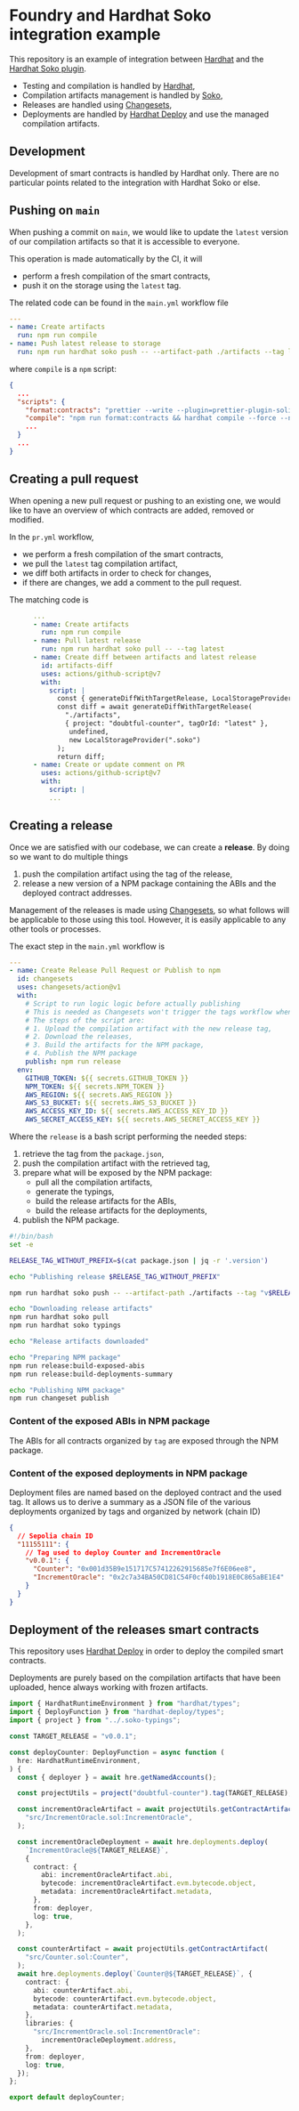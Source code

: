 # Foundry and Hardhat Soko integration example

This repository is an example of integration between [Hardhat](https://hardhat.org/) and the [Hardhat Soko plugin](https://github.com/VGLoic/hardhat-soko).

- Testing and compilation is handled by [Hardhat](https://hardhat.org/),
- Compilation artifacts management is handled by [Soko](https://github.com/VGLoic/hardhat-soko),
- Releases are handled using [Changesets](https://github.com/changesets/changesets),
- Deployments are handled by [Hardhat Deploy](https://github.com/wighawag/hardhat-deploy) and use the managed compilation artifacts.

## Development

Development of smart contracts is handled by Hardhat only. There are no particular points related to the integration with Hardhat Soko or else.

## Pushing on `main`

When pushing a commit on `main`, we would like to update the `latest` version of our compilation artifacts so that it is accessible to everyone.

This operation is made automatically by the CI, it will

- perform a fresh compilation of the smart contracts,
- push it on the storage using the `latest` tag.

The related code can be found in the `main.yml` workflow file

```yaml
---
- name: Create artifacts
  run: npm run compile
- name: Push latest release to storage
  run: npm run hardhat soko push -- --artifact-path ./artifacts --tag latest --force
```

where `compile` is a `npm` script:

```json
{
  ...
  "scripts": {
    "format:contracts": "prettier --write --plugin=prettier-plugin-solidity 'src/**/*.sol'",
    "compile": "npm run format:contracts && hardhat compile --force --no-typechain",
    ...
  }
  ...
}
```

## Creating a pull request

When opening a new pull request or pushing to an existing one, we would like to have an overview of which contracts are added, removed or modified.

In the `pr.yml` workflow,

- we perform a fresh compilation of the smart contracts,
- we pull the `latest` tag compilation artifact,
- we diff both artifacts in order to check for changes,
- if there are changes, we add a comment to the pull request.

The matching code is

```yaml
      ...
      - name: Create artifacts
        run: npm run compile
      - name: Pull latest release
        run: npm run hardhat soko pull -- --tag latest
      - name: Create diff between artifacts and latest release
        id: artifacts-diff
        uses: actions/github-script@v7
        with:
          script: |
            const { generateDiffWithTargetRelease, LocalStorageProvider } = require("hardhat-soko/scripts");
            const diff = await generateDiffWithTargetRelease(
              "./artifacts",
              { project: "doubtful-counter", tagOrId: "latest" },
               undefined,
               new LocalStorageProvider(".soko")
            );
            return diff;
      - name: Create or update comment on PR
        uses: actions/github-script@v7
        with:
          script: |
          ...
```

## Creating a release

Once we are satisfied with our codebase, we can create a **release**. By doing so we want to do multiple things

1. push the compilation artifact using the tag of the release,
2. release a new version of a NPM package containing the ABIs and the deployed contract addresses.

Management of the releases is made using [Changesets](https://github.com/changesets/changesets), so what follows will be applicable to those using this tool. However, it is easily applicable to any other tools or processes.

The exact step in the `main.yml` workflow is

```yaml
---
- name: Create Release Pull Request or Publish to npm
  id: changesets
  uses: changesets/action@v1
  with:
    # Script to run logic logic before actually publishing
    # This is needed as Changesets won't trigger the tags workflow when a new version is published, so we need to do it manually
    # The steps of the script are:
    # 1. Upload the compilation artifact with the new release tag,
    # 2. Download the releases,
    # 3. Build the artifacts for the NPM package,
    # 4. Publish the NPM package
    publish: npm run release
  env:
    GITHUB_TOKEN: ${{ secrets.GITHUB_TOKEN }}
    NPM_TOKEN: ${{ secrets.NPM_TOKEN }}
    AWS_REGION: ${{ secrets.AWS_REGION }}
    AWS_S3_BUCKET: ${{ secrets.AWS_S3_BUCKET }}
    AWS_ACCESS_KEY_ID: ${{ secrets.AWS_ACCESS_KEY_ID }}
    AWS_SECRET_ACCESS_KEY: ${{ secrets.AWS_SECRET_ACCESS_KEY }}
```

Where the `release` is a bash script performing the needed steps:

1. retrieve the tag from the `package.json`,
2. push the compilation artifact with the retrieved tag,
3. prepare what will be exposed by the NPM package:
   - pull all the compilation artifacts,
   - generate the typings,
   - build the release artifacts for the ABIs,
   - build the release artifacts for the deployments,
4. publish the NPM package.

```bash
#!/bin/bash
set -e

RELEASE_TAG_WITHOUT_PREFIX=$(cat package.json | jq -r '.version')

echo "Publishing release $RELEASE_TAG_WITHOUT_PREFIX"

npm run hardhat soko push -- --artifact-path ./artifacts --tag "v$RELEASE_TAG_WITHOUT_PREFIX" && echo "Successfully pushed release artifact" || echo "Failed to push release, we assume here that this is because the release already exists. Still room for improvement here."

echo "Downloading release artifacts"
npm run hardhat soko pull
npm run hardhat soko typings

echo "Release artifacts downloaded"

echo "Preparing NPM package"
npm run release:build-exposed-abis
npm run release:build-deployments-summary

echo "Publishing NPM package"
npm run changeset publish
```

### Content of the exposed ABIs in NPM package

The ABIs for all contracts organized by `tag` are exposed through the NPM package.

### Content of the exposed deployments in NPM package

Deployment files are named based on the deployed contract and the used tag. It allows us to derive a summary as a JSON file of the various deployments organized by tags and organized by network (chain ID)

```json
{
  // Sepolia chain ID
  "11155111": {
    // Tag used to deploy Counter and IncrementOracle
    "v0.0.1": {
      "Counter": "0x001d35B9e151717C57412262915685e7f6E06ee8",
      "IncrementOracle": "0x2c7a34BA50CD81C54F0cf40b1918E0C865aBE1E4"
    }
  }
}
```

## Deployment of the releases smart contracts

This repository uses [Hardhat Deploy](https://github.com/wighawag/hardhat-deploy) in order to deploy the compiled smart contracts.

Deployments are purely based on the compilation artifacts that have been uploaded, hence always working with frozen artifacts.

```ts
import { HardhatRuntimeEnvironment } from "hardhat/types";
import { DeployFunction } from "hardhat-deploy/types";
import { project } from "../.soko-typings";

const TARGET_RELEASE = "v0.0.1";

const deployCounter: DeployFunction = async function (
  hre: HardhatRuntimeEnvironment,
) {
  const { deployer } = await hre.getNamedAccounts();

  const projectUtils = project("doubtful-counter").tag(TARGET_RELEASE);

  const incrementOracleArtifact = await projectUtils.getContractArtifact(
    "src/IncrementOracle.sol:IncrementOracle",
  );

  const incrementOracleDeployment = await hre.deployments.deploy(
    `IncrementOracle@${TARGET_RELEASE}`,
    {
      contract: {
        abi: incrementOracleArtifact.abi,
        bytecode: incrementOracleArtifact.evm.bytecode.object,
        metadata: incrementOracleArtifact.metadata,
      },
      from: deployer,
      log: true,
    },
  );

  const counterArtifact = await projectUtils.getContractArtifact(
    "src/Counter.sol:Counter",
  );
  await hre.deployments.deploy(`Counter@${TARGET_RELEASE}`, {
    contract: {
      abi: counterArtifact.abi,
      bytecode: counterArtifact.evm.bytecode.object,
      metadata: counterArtifact.metadata,
    },
    libraries: {
      "src/IncrementOracle.sol:IncrementOracle":
        incrementOracleDeployment.address,
    },
    from: deployer,
    log: true,
  });
};

export default deployCounter;
```

